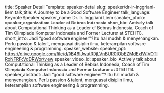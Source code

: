 title: Speaker Detail
Template: speaker-detail
slug: speaker/dr-ir-inggriani-liem
talk_title: A Journey to be a Good Software Engineer
talk_language: Keynote Speaker
speaker_name: Dr. Ir. Inggriani Liem
speaker_photo: 
speaker_organization: Leader of Bebras Indonesia
short_bio: Actively talk about Computational Thinking as a Leader of Bebras Indonesia, Coach of Tim Olimpiade Komputer Indonesia and Former Lecturer at STEI ITB.
short_intro: Jadi “good software engineer”? Itu hal mudah & menyenangkan. Perlu passion & talent, menguasai disiplin ilmu, keterampilan software engineering & programming.
speaker_website: 
speaker_ppt: https://drive.google.com/file/d/0B46IJwutRDjLVnBUR01ObEZMdEx1WlVOTlRxNFRFcVdDRWxr/view
speaker_video_id: 
speaker_bio: Actively talk about Computational Thinking as a Leader of Bebras Indonesia, Coach of Tim Olimpiade Komputer Indonesia and Former Lecturer at STEI ITB.
speaker_abstract: Jadi “good software engineer”? Itu hal mudah & menyenangkan. 
    Perlu passion & talent, menguasai disiplin ilmu, keterampilan software engineering & programming.
